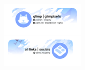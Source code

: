 <center>
<a href="">
<img src="https://github.com/glimpixels/glimpixels/blob/main/cards/github%20card%20nickname.png" alt="glimp / glimpixel’s | pixelart · lowpoly" style="width:50%">
</a>
<a href="https://bento.me/glimp">
<img src="https://github.com/glimpixels/glimpixels/blob/main/cards/github%20card%20bento.me.png" alt="glimp / glimpixel’s | pixelart · lowpoly" style="width:50%">
</a>
</center>
<!--
**glimpixels/glimpixels** is a ✨ _special_ ✨ repository because its `README.md` (this file) appears on your GitHub profile.

Here are some ideas to get you started:

- 🔭 I’m currently working on ...
- 🌱 I’m currently learning ...
- 👯 I’m looking to collaborate on ...
- 🤔 I’m looking for help with ...
- 💬 Ask me about ...
- 📫 How to reach me: ...
- 😄 Pronouns: ...
- ⚡ Fun fact: ...
-->
